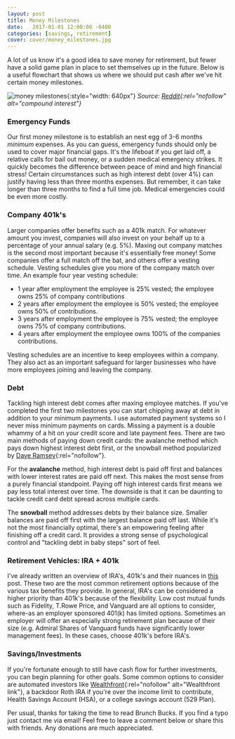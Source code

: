 ```yaml
---
layout: post
title: Money Milestones
date:   2017-01-01 12:00:00 -0400
categories: [savings, retirement]
cover: cover/money_milestones.jpg
---
```

A lot of us know it's a good idea to save money for retirement, but fewer have a solid game plan in place to set themselves up in the future. Below is a useful flowchart that shows us where we should put cash after we've hit certain money milestones.

![money milestones](/assets/blog/money_milestones.png){:style="width: 640px"}
*Source: [Reddit](https://i.imgur.com/fb7Dtmh.png){:rel="nofollow" alt="compound interest"}*

### Emergency Funds
Our first money milestone is to establish an nest egg of 3-6 months *minimum* expenses. As you can guess, emergency funds should only be used to cover major financial gaps. It's the lifeboat if you get laid off, a relative calls for bail out money, or a sudden medical emergency strikes. It quickly becomes the difference between peace of mind and high financial stress! Certain circumstances such as high interest debt (over 4%) can justify having less than three months expenses. But remember, it can take longer than three months to find a full time job. Medical emergencies could be even more costly.

### Company 401k's
Larger companies offer benefits such as a 401k match. For whatever amount you invest, companies will also invest on your behalf up to a percentage of your annual salary (e.g. 5%). Maxing out company matches is the second most important because it's essentially free money! Some companies offer a full match off the bat, and others offer a vesting schedule. Vesting schedules give you more of the company match over time. An example four year vesting schedule:

- 1 year after employment the employee is 25% vested; the employee owns 25% of company contributions
- 2 years after employment the employee is 50% vested; the employee owns 50% of contributions.
- 3 years after employment the employee is 75% vested; the employee owns 75% of company contributions.
- 4 years after employment the employee owns 100% of the companies contributions.

Vesting schedules are an incentive to keep employees within a company. They also act as an important safeguard for larger businesses who have more employees joining and leaving the company.

### Debt
Tackling high interest debt comes after maxing employee matches. If you've completed the first two milestones you can start chipping away at debt in addition to your minimum payments. I use automated payment systems so I never miss minimum payments on cards. Missing a payment is a double whammy of a hit on your credit score and late payment fees. There are two main methods of paying down credit cards: the avalanche method which pays down highest interest debt first, or the snowball method popularized by [Dave Ramsey](http://www.daveramsey.com/blog/get-out-of-debt-with-the-debt-snowball-plan/?snid=footer.truth.debtsnowball){:rel="nofollow"}.

For the **avalanche** method, high interest debt is paid off first and balances with lower interest rates are paid off next. This makes the most sense from a purely financial standpoint. Paying off high interest cards first means we pay less total interest over time. The downside is that it can be daunting to tackle credit card debt spread across multiple cards.

The **snowball** method addresses debts by their balance size. Smaller balances are paid off first with the largest balance paid off last. While it's not the most financially optimal, there's an empowering feeling after finishing off a credit card. It provides a strong sense of psychological control and "tackling debt in baby steps" sort of feel.

### Retirement Vehicles: IRA + 401k
I've already written an overview of IRA's, 401k's and their nuances in [this](http://brunchbucks.com/retirement/2016/12/17/roth-vs-traditional.html) post. These two are the most common retirement options because of the various tax benefits they provide. In general, IRA's can be considered a higher priority than 401k's because of the flexibility. Low cost mutual funds such as Fidelity, T.Rowe Price, and Vanguard are all options to consider, where-as an employer sponsored 401(k) has limited options. Sometimes an employer will offer an especially strong retirement plan because of their size (e.g. Admiral Shares of Vanguard funds have significantly lower management fees). In these cases, choose 401k's before IRA's.

### Savings/Investments
If you're fortunate enough to still have cash flow for further investments, you can begin planning for other goals. Some common options to consider are automated investors like [Wealthfront](http://wlth.fr/1Hgmvnr){:rel="nofollow" alt="Wealthfront link"}, a backdoor Roth IRA if you're over the income limit to contribute, Health Savings Account (HSA), or a college savings account (529 Plan).

Per usual, thanks for taking the time to read Brunch Bucks. If you find a typo just contact me via email! Feel free to leave a comment below or share this with friends. Any donations are much appreciated.
